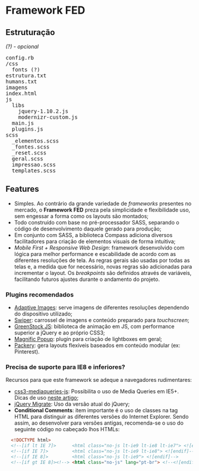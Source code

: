 # Framework FED

## Estruturação

*(?) - opcional*

<pre>
config.rb
/css
  fonts (?)
estrutura.txt
humans.txt
imagens
index.html
js
  libs
    jquery-1.10.2.js
    modernizr-custom.js
  main.js
  plugins.js
scss
  _elementos.scss
  _fontes.scss
  _reset.scss
  geral.scss
  impressao.scss
  templates.scss
</pre>

## Features

  * Simples. Ao contrário da grande variedade de *frameworks* presentes no mercado, o **Framework FED** preza pela simplicidade e flexibilidade uso, sem engessar a forma como os layouts são montados;
  * Todo construído com base no pré-processador SASS, separando o código de desenvolvimento daquele gerado para produção;
  * Em conjunto com SASS, a biblioteca Compass adiciona diversos facilitadores para criação de elementos visuais de forma intuitiva;
  * *Mobile First + Responsive Web Design*: framework desenvolvido com lógica para melhor performance e escabilidade de acordo com as diferentes resoluções de tela. As regras gerais são usadas por todas as telas e, a medida que for necessário, novas regras são adicionadas para incrementar o layout. Os *breakpoints* são definidos através de variáveis, facilitando futuros ajustes durante o andamento do projeto.

### Plugins recomendados

  * [Adaptive Images](http://adaptive-images.com/): serve imagens de diferentes resoluções dependendo do dispositivo utilizado;
  * [Swiper](https://github.com/nolimits4web/Swiper): carrossel de imagens e conteúdo preparado para *touchscreen*;
  * [GreenStock JS](https://github.com/greensock/GreenSock-JS): biblioteca de animação em JS, com performance superior a jQuery e ao próprio CSS3;
  * [Magnific Popup](https://github.com/dimsemenov/Magnific-Popup): plugin para criação de lightboxes em geral;
  * [Packery](https://github.com/metafizzy/packery): gera layouts flexíveis baseados em conteúdo modular (ex: Pinterest).

### Precisa de suporte para IE8 e inferiores?

Recursos para que este framework se adeque a navegadores rudimentares:

  * [css3-mediaqueries-js](https://code.google.com/p/css3-mediaqueries-js/): Possibilita o uso de Media Queries em IE5+. Dicas de uso [neste artigo](http://coding.smashingmagazine.com/2011/08/10/techniques-for-gracefully-degrading-media-queries/);
  * [jQuery Migrate](https://github.com/jquery/jquery-migrate/): Uso da versão atual do jQuery;
  * **Conditional Comments**: item importante é o uso de classes na tag HTML para distinguir as diferentes versões do Internet Explorer. Sendo assim, ao desenvolver para versões antigas, recomenda-se o uso do seguinte código no cabeçado lhos HTMLs:
  
```html
  <!DOCTYPE html>
  <!--[if lt IE 7]>      <html class="no-js lt-ie9 lt-ie8 lt-ie7"> <![endif]-->
  <!--[if IE 7]>         <html class="no-js lt-ie9 lt-ie8"> <![endif]-->
  <!--[if IE 8]>         <html class="no-js lt-ie9"> <![endif]-->
  <!--[if gt IE 8]><!--> <html class="no-js" lang="pt-br"> <!--<![endif]-->